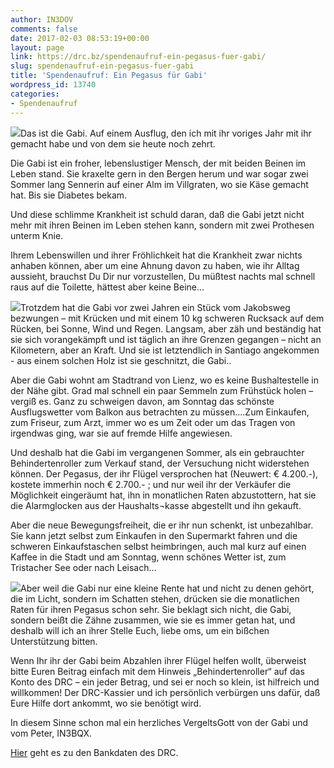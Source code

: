 ```yaml
---
author: IN3DOV
comments: false
date: 2017-02-03 08:53:19+00:00
layout: page
link: https://drc.bz/spendenaufruf-ein-pegasus-fuer-gabi/
slug: spendenaufruf-ein-pegasus-fuer-gabi
title: 'Spendenaufruf: Ein Pegasus für Gabi'
wordpress_id: 13740
categories:
- Spendenaufruf
---
```


[![](https://drc.bz/wp-content/uploads/2017/02/Gabi1.jpg)](https://drc.bz/spendenaufruf-ein-pegasus-fuer-gabi/gabi1/)Das ist die Gabi. Auf einem Ausflug, den ich mit ihr voriges Jahr mit ihr gemacht habe und von dem sie heute noch zehrt.

Die Gabi ist ein froher, lebenslustiger Mensch, der mit beiden Beinen im Leben stand. Sie kraxelte gern in den Bergen herum und war sogar zwei Sommer lang Sennerin auf einer Alm im Villgraten, wo sie Käse gemacht hat. Bis sie Diabetes bekam.

Und diese schlimme Krankheit ist schuld daran, daß die Gabi jetzt nicht mehr mit ihren Beinen im Leben stehen kann, sondern mit zwei Prothesen unterm Knie.

Ihrem Lebenswillen und ihrer Fröhlichkeit hat die Krankheit zwar nichts anhaben können, aber um eine Ahnung davon zu haben, wie ihr Alltag aussieht, brauchst Du Dir nur vorzustellen, Du müßtest nachts mal schnell raus auf die Toilette, hättest aber keine Beine...

[![](https://drc.bz/wp-content/uploads/2017/02/Gabi2.jpg)](https://drc.bz/spendenaufruf-ein-pegasus-fuer-gabi/gabi2/)Trotzdem hat die Gabi vor zwei Jahren ein Stück vom Jakobsweg bezwungen – mit Krücken und mit einem 10 kg schweren Rucksack auf dem Rücken, bei Sonne, Wind und Regen. Langsam, aber zäh und beständig hat sie sich vorangekämpft und ist täglich an ihre Grenzen gegangen – nicht an Kilometern, aber an Kraft. Und sie ist letztendlich in Santiago angekommen - aus einem solchen Holz ist sie geschnitzt, die Gabi..

Aber die Gabi wohnt am Stadtrand von Lienz, wo es keine Bushaltestelle in der Nähe gibt. Grad mal schnell ein paar Semmeln zum Frühstück holen – vergiß es. Ganz zu schweigen davon, am Sonntag das schönste Ausflugswetter vom Balkon aus betrachten zu müssen....Zum Einkaufen, zum Friseur, zum Arzt, immer wo es um Zeit oder um das Tragen von irgendwas ging, war sie auf fremde Hilfe angewiesen.

Und deshalb hat die Gabi im vergangenen Sommer, als ein gebrauchter Behindertenroller zum Verkauf stand, der Versuchung nicht widerstehen können. Der Pegasus, der ihr Flügel versprochen hat (Neuwert: € 4.200.-), kostete immerhin noch € 2.700.- ; und nur weil ihr der Verkäufer die Möglichkeit eingeräumt hat, ihn in monatlichen Raten abzustottern, hat sie die Alarmglocken aus der Haushalts¬kasse abgestellt und ihn gekauft.

Aber die neue Bewegungsfreiheit, die er ihr nun schenkt, ist unbezahlbar. Sie kann jetzt selbst zum Einkaufen in den Supermarkt fahren und die schweren Einkaufstaschen selbst heimbringen, auch mal kurz auf einen Kaffee in die Stadt und am Sonntag, wenn schönes Wetter ist, zum Tristacher See oder nach Leisach...

[![](https://drc.bz/wp-content/uploads/2017/02/Gabi3.jpg)](https://drc.bz/spendenaufruf-ein-pegasus-fuer-gabi/gabi3/)Aber weil die Gabi nur eine kleine Rente hat und nicht zu denen gehört, die im Licht, sondern im Schatten stehen, drücken sie die monatlichen Raten für ihren Pegasus schon sehr. Sie beklagt sich nicht, die Gabi, sondern beißt die Zähne zusammen, wie sie es immer getan hat, und deshalb will ich an ihrer Stelle Euch, liebe oms, um ein bißchen Unterstützung bitten.

Wenn Ihr ihr der Gabi beim Abzahlen ihrer Flügel helfen wollt, überweist bitte Euren Beitrag einfach mit dem Hinweis „Behindertenroller“ auf das Konto des DRC – ein jeder Betrag, und sei er noch so klein, ist hilfreich und willkommen!
Der DRC-Kassier und ich persönlich verbürgen uns dafür, daß Eure Hilfe dort ankommt, wo sie benötigt wird.

In diesem Sinne schon mal ein herzliches VergeltsGott von der Gabi und vom Peter, IN3BQX.



[Hier](https://drc.bz/kontakt/bankverbindung/) geht es zu den Bankdaten des DRC.

